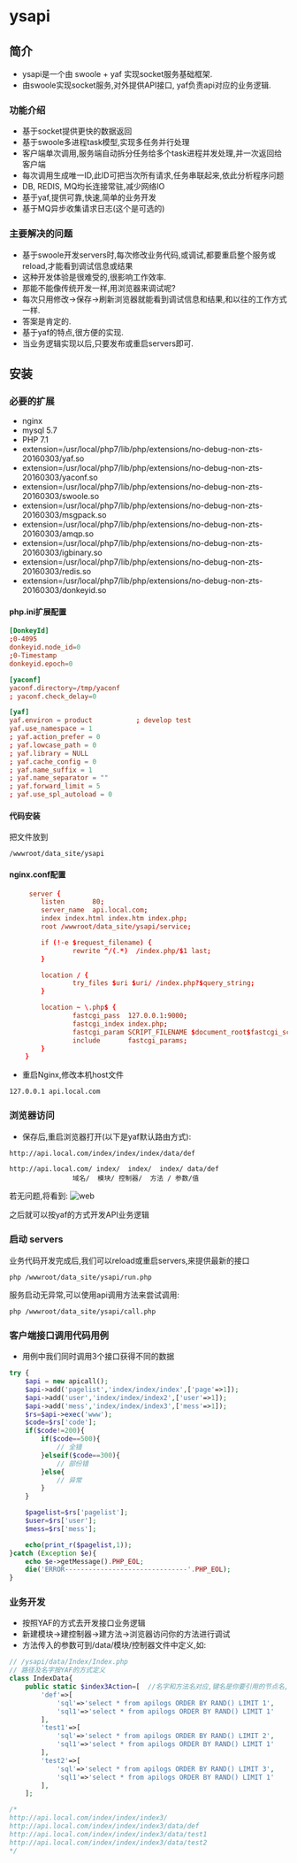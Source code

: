 ysapi
======

## 简介
* ysapi是一个由 swoole + yaf 实现socket服务基础框架.
* 由swoole实现socket服务,对外提供API接口, yaf负责api对应的业务逻辑.

### 功能介绍
* 基于socket提供更快的数据返回
* 基于swoole多进程task模型,实现多任务并行处理
* 客户端单次调用,服务端自动拆分任务给多个task进程并发处理,并一次返回给客户端
* 每次调用生成唯一ID,此ID可把当次所有请求,任务串联起来,依此分析程序问题
* DB, REDIS, MQ均长连接常驻,减少网络IO
* 基于yaf,提供可靠,快速,简单的业务开发
* 基于MQ异步收集请求日志(这个是可选的)

### 主要解决的问题
* 基于swoole开发servers时,每次修改业务代码,或调试,都要重启整个服务或reload,才能看到调试信息或结果
* 这种开发体验是很难受的,很影响工作效率.
* 那能不能像传统开发一样,用浏览器来调试呢?
* 每次只用修改->保存->刷新浏览器就能看到调试信息和结果,和以往的工作方式一样.
* 答案是肯定的.
* 基于yaf的特点,很方便的实现.
* 当业务逻辑实现以后,只要发布或重启servers即可.

## 安装
### 必要的扩展
* nginx
* mysql 5.7
* PHP 7.1
* extension=/usr/local/php7/lib/php/extensions/no-debug-non-zts-20160303/yaf.so
* extension=/usr/local/php7/lib/php/extensions/no-debug-non-zts-20160303/yaconf.so
* extension=/usr/local/php7/lib/php/extensions/no-debug-non-zts-20160303/swoole.so
* extension=/usr/local/php7/lib/php/extensions/no-debug-non-zts-20160303/msgpack.so
* extension=/usr/local/php7/lib/php/extensions/no-debug-non-zts-20160303/amqp.so
* extension=/usr/local/php7/lib/php/extensions/no-debug-non-zts-20160303/igbinary.so
* extension=/usr/local/php7/lib/php/extensions/no-debug-non-zts-20160303/redis.so
* extension=/usr/local/php7/lib/php/extensions/no-debug-non-zts-20160303/donkeyid.so

#### php.ini扩展配置
```conf
[DonkeyId]
;0-4095
donkeyid.node_id=0
;0-Timestamp
donkeyid.epoch=0

[yaconf]
yaconf.directory=/tmp/yaconf
; yaconf.check_delay=0

[yaf]
yaf.environ = product           ; develop test
yaf.use_namespace = 1
; yaf.action_prefer = 0
; yaf.lowcase_path = 0
; yaf.library = NULL
; yaf.cache_config = 0
; yaf.name_suffix = 1
; yaf.name_separator = ""
; yaf.forward_limit = 5
; yaf.use_spl_autoload = 0
```

#### 代码安装
把文件放到
```shell
/wwwroot/data_site/ysapi
```

#### nginx.conf配置
```conf
     server {
        listen       80;
        server_name  api.local.com;
        index index.html index.htm index.php;
        root /wwwroot/data_site/ysapi/service;

        if (!-e $request_filename) {
                rewrite ^/(.*)  /index.php/$1 last;
        }

        location / {
                try_files $uri $uri/ /index.php?$query_string;
        }

        location ~ \.php$ {
                fastcgi_pass  127.0.0.1:9000;
                fastcgi_index index.php;
                fastcgi_param SCRIPT_FILENAME $document_root$fastcgi_script_name;
                include       fastcgi_params;
        }
    }
```

* 重启Nginx,修改本机host文件
```shell
127.0.0.1 api.local.com
```

### 浏览器访问
* 保存后,重启浏览器打开(以下是yaf默认路由方式):
```
http://api.local.com/index/index/index/data/def

http://api.local.com/ index/  index/  index/ data/def
                域名/  模块/ 控制器/  方法 / 参数/值
```
若无问题,将看到:
![web](https://github.com/km3945/ysapi/blob/master/doc/web1.png)

之后就可以按yaf的方式开发API业务逻辑


### 启动 servers
业务代码开发完成后,我们可以reload或重启servers,来提供最新的接口
```shell
php /wwwroot/data_site/ysapi/run.php
```
服务启动无异常,可以使用api调用方法来尝试调用:
```shell
php /wwwroot/data_site/ysapi/call.php
```

### 客户端接口调用代码用例
* 用例中我们同时调用3个接口获得不同的数据
```php
try {
    $api = new apicall();
    $api->add('pagelist','index/index/index',['page'=>1]);
    $api->add('user','index/index/index2',['user'=>1]);
    $api->add('mess','index/index/index3',['mess'=>1]);
    $rs=$api->exec('www');
    $code=$rs['code'];
    if($code!=200){
        if($code==500){
            // 全错
        }elseif($code==300){
            // 部份错
        }else{
            // 异常
        }
    }

    $pagelist=$rs['pagelist'];
    $user=$rs['user'];
    $mess=$rs['mess'];

    echo(print_r($pagelist,1));
}catch (Exception $e){
	echo $e->getMessage().PHP_EOL;
	die('ERROR-------------------------------'.PHP_EOL);
}
```

### 业务开发
* 按照YAF的方式去开发接口业务逻辑
* 新建模块->建控制器->建方法->浏览器访问你的方法进行调试
* 方法传入的参数可到/data/模块/控制器文件中定义,如:
```php
// /ysapi/data/Index/Index.php
// 路径及名字按YAF的方式定义
class IndexData{
	public static $index3Action=[  //名字和方法名对应,键名是你要引用的节点名,默认def
		'def'=>[
			'sql'=>'select * from apilogs ORDER BY RAND() LIMIT 1',
			'sql1'=>'select * from apilogs ORDER BY RAND() LIMIT 1'
		],
		'test1'=>[
			'sql'=>'select * from apilogs ORDER BY RAND() LIMIT 2',
			'sql1'=>'select * from apilogs ORDER BY RAND() LIMIT 1'
		],
		'test2'=>[
			'sql'=>'select * from apilogs ORDER BY RAND() LIMIT 3',
			'sql1'=>'select * from apilogs ORDER BY RAND() LIMIT 1'
		],
	];

/*
http://api.local.com/index/index/index3/
http://api.local.com/index/index/index3/data/def
http://api.local.com/index/index/index3/data/test1
http://api.local.com/index/index/index3/data/test2
*/
```